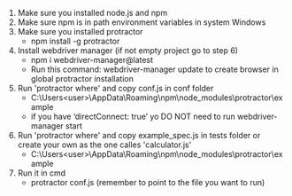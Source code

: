 1. Make sure you installed node.js and npm
2. Make sure npm is in path environment variables in system Windows
3. Make sure you installed protractor
    - npm install -g protractor
4. Install webdriver manager (if not empty project go to step 6)
    - npm i webdriver-manager@latest
    - Run this command: webdriver-manager update to create browser in global protractor installation
5. Run 'protractor where' and copy conf.js in conf folder
    - C:\Users\<user>\AppData\Roaming\npm\node_modules\protractor\example
    - if you have ‘directConnect: true’ yo DO NOT need to run webdriver-manager start
6. Run 'protractor where' and copy example_spec.js in tests folder or create your own as the one calles 'calculator.js'
    - C:\Users\<user>\AppData\Roaming\npm\node_modules\protractor\example
7. Run it in cmd
    - protractor conf.js (remember to point to the file you want to run)